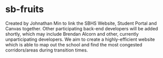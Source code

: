 # sb-fruits
Created by Johnathan Min to link the SBHS Website, Student Portal and Canvas together.
Other participating back-end developers will be added shortly, which may include Brendan Alcorn and other, currently unparticipating developers.
We aim to create a highly-efficient website which is able to map out the school and find the most congested corridors/areas during transition times.
